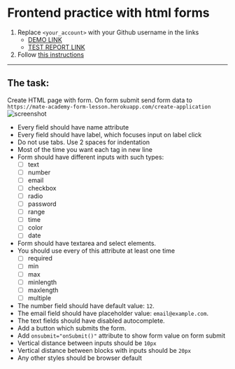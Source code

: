 # Frontend practice with html forms
1. Replace `<your_account>` with your Github username in the links
    - [DEMO LINK](https://PyvovarV.github.io/layout_html-form/) <br>
    - [TEST REPORT LINK](https://PyvovarV.github.io/layout_html-form/report/html_report/)
2. Follow [this instructions](https://mate-academy.github.io/layout_task-guideline/)
___

## The task:
Create HTML page with form. On form submit send form data to `https://mate-academy-form-lesson.herokuapp.com/create-application`
![screenshot](./references/form-example.png)

- Every field should have name attribute
- Every field should have label, which focuses input on label click
- Do not use tabs. Use 2 spaces for indentation
- Most of the time you want each tag in new line
- Form should have different inputs with such types:
  - [ ] text
  - [ ] number
  - [ ] email
  - [ ] checkbox
  - [ ] radio
  - [ ] password
  - [ ] range
  - [ ] time
  - [ ] color
  - [ ] date
- Form should have textarea and select elements.
- You should use every of this attribute at least one time
  - [ ] required
  - [ ] min
  - [ ] max
  - [ ] minlength
  - [ ] maxlength
  - [ ] multiple
- The number field should have default value: `12`.
- The email field should have placeholder value: `email@example.com`.
- The text fields should have disabled autocomplete.
- Add a button which submits the form.
- Add `onsubmit="onSubmit()"` attribute to show form value on form submit
- Vertical distance between inputs should be `10px`
- Vertical distance between blocks with inputs should be `20px`
- Any other styles should be browser default
